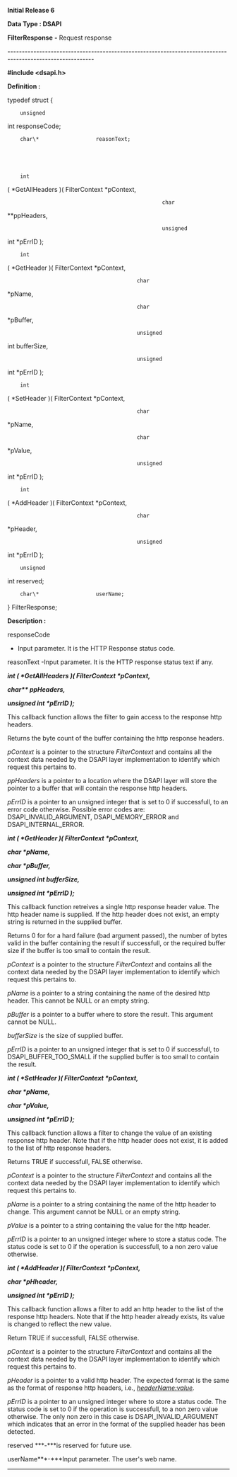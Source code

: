 




<!--
 /\* Font Definitions \*/
 @font-face
 {font-family:Courier;
 panose-1:2 7 4 9 2 2 5 2 4 4;}
@font-face
 {font-family:Helv;
 panose-1:2 11 6 4 2 2 2 3 2 4;}
@font-face
 {font-family:"Cambria Math";
 panose-1:2 4 5 3 5 4 6 3 2 4;}
 /\* Style Definitions \*/
 p.MsoNormal, li.MsoNormal, div.MsoNormal
 {margin-top:0cm;
 margin-right:0cm;
 margin-bottom:8.0pt;
 margin-left:0cm;
 line-height:107%;
 font-size:11.0pt;
 font-family:"Calibri",sans-serif;}
.MsoChpDefault
 {font-size:11.0pt;}
.MsoPapDefault
 {margin-bottom:8.0pt;
 line-height:107%;}
 /\* Page Definitions \*/
 @page WordSection1
 {size:612.0pt 792.0pt;
 margin:72.0pt 72.0pt 72.0pt 72.0pt;}
div.WordSection1
 {page:WordSection1;}
-->




**Initial Release 6**



**Data Type : DSAPI**



**FilterResponse** **-** Request
response


**----------------------------------------------------------------------------------------------------------**



**#include
<dsapi.h>**



**Definition :**




typedef
struct {


        unsigned
int   responseCode;


        char\*                  reasonText;


 


        int
( \*GetAllHeaders )( FilterContext \*pContext,


                                                     char
\*\*ppHeaders,


                                                     unsigned
int \*pErrID );


 


        int
( \*GetHeader )( FilterContext \*pContext,


                                             char
\*pName,


                                             char
\*pBuffer,


                                             unsigned
int bufferSize,


                                             unsigned
int \*pErrID );


 


        int
( \*SetHeader )( FilterContext \*pContext,


                                             char
\*pName,


                                             char
\*pValue,


                                             unsigned
int \*pErrID );


 


        int
( \*AddHeader )( FilterContext \*pContext,


                                             char
\*pHeader,


                                             unsigned
int \*pErrID );


 


        unsigned
int   reserved;


        char\*                  userName;


}
FilterResponse;


 


**Description :**



responseCode
- Input parameter. It is the HTTP Response status code.


 


reasonText -Input parameter. It is the HTTP response status text if any.


 


***int (
\*GetAllHeaders )( FilterContext \*pContext,***


***char\*\* ppHeaders,***


***unsigned int
\*pErrID );***


This
callback function allows the filter to gain access to the response http
headers.


 


Returns the
byte count of the buffer containing the http response headers.


 


*pContext* is a
pointer to the structure *FilterContext* and contains all the context data
needed by the DSAPI layer implementation to identify which request this
pertains to.


 


*ppHeaders* is a
pointer to a location where the DSAPI layer will store the pointer to a buffer
that will contain the response http headers.


 


*pErrID* is a
pointer to an unsigned integer that is set to 0 if successfull, to an error
code otherwise. Possible error codes are: DSAPI\_INVALID\_ARGUMENT,
DSAPI\_MEMORY\_ERROR and DSAPI\_INTERNAL\_ERROR.


 


***int (
\*GetHeader )( FilterContext \*pContext,***


***char \*pName,***


***char \*pBuffer,***


***unsigned int bufferSize,***


***unsigned int \*pErrID );***


This
callback function retreives a single http response header value. The http
header name is supplied. If the http header does not exist, an empty string is
returned in the supplied buffer.


 


Returns 0
for for a hard failure (bad argument passed), the number of bytes valid in the
buffer containing the result if successfull, or the required buffer size if the
buffer is too small to contain the result.


 


*pContext* is a
pointer to the structure *FilterContext* and contains all the context data
needed by the DSAPI layer implementation to identify which request this
pertains to.


 


*pName* is a pointer
to a string containing the name of the desired http header. This cannot be NULL
or an empty string.


 


*pBuffer* is a
pointer to a buffer where to store the result. This argument cannot be NULL.


 


*bufferSize* is the size
of supplied buffer.


 


*pErrID* is a
pointer to an unsigned integer that is set to 0 if successfull, to
DSAPI\_BUFFER\_TOO\_SMALL if the supplied buffer is too small to contain the
result.


 


***int (
\*SetHeader )( FilterContext \*pContext,***


***char \*pName,***


***char \*pValue,***


***unsigned int \*pErrID );***


This
callback function allows a filter to change the value of an existing response
http header. Note that if the http header does not exist, it is added to the
list of http response headers.


 


Returns TRUE
if successfull, FALSE otherwise.


 


*pContext* is a pointer
to the structure *FilterContext* and contains all the context data needed
by the DSAPI layer implementation to identify which request this pertains to.


 


*pName* is a pointer
to a string containing the name of the http header to change. This argument
cannot be NULL or an empty string.


 


*pValue* is a
pointer to a string containing the value for the http header.


 


*pErrID* is a
pointer to an unsigned integer where to store a status code. The status code is
set to 0 if the operation is successfull, to a non zero value otherwise.


 


***int (
\*AddHeader )( FilterContext \*pContext,***


***char \*pHheader,***


***unsigned int \*pErrID );***


This
callback function allows a filter to add an http header to the list of the
response http headers. Note that if the http header already exists, its value
is changed to reflect the new value.


 


Return TRUE
if successfull, FALSE otherwise.


 


*pContext* is a
pointer to the structure *FilterContext* and contains all the context data
needed by the DSAPI layer implementation to identify which request this
pertains to.


 


*pHeader* is a
pointer to a valid http header. The expected format is the same as the format
of response http headers, i.e., *<headerName:value>.*



*pErrID* is a pointer
to an unsigned integer where to store a status code. The status code is set to
0 if the operation is successfull, to a non zero value otherwise. The only non
zero in this case is DSAPI\_INVALID\_ARGUMENT which indicates that an error in
the format of the supplied header has been detected.


 


reserved ***-***is reserved for future use.


userName***-***Input parameter. The user's web name.


 




----------------------------------------------------------------------------------------------------------


 





